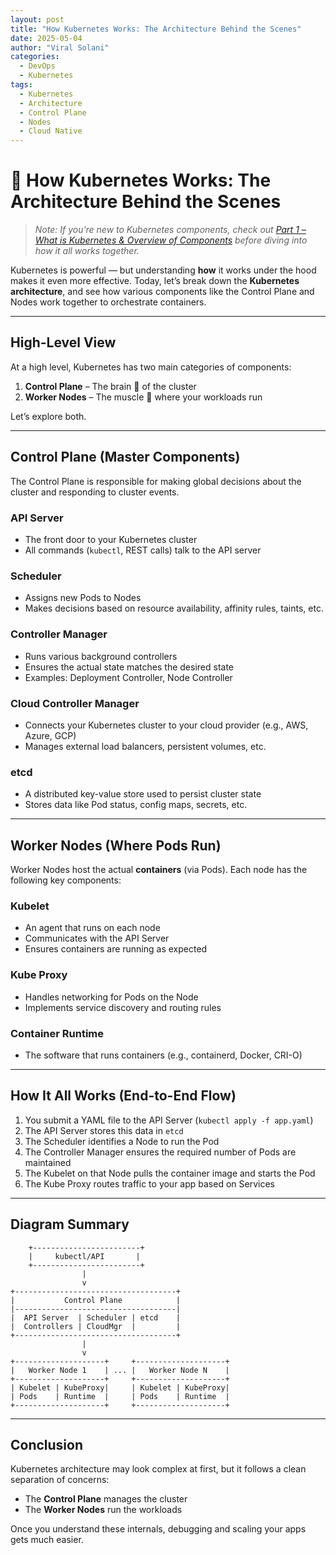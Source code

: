 ```yaml
---
layout: post
title: "How Kubernetes Works: The Architecture Behind the Scenes"
date: 2025-05-04
author: "Viral Solani"
categories:
  - DevOps
  - Kubernetes
tags:
  - Kubernetes
  - Architecture
  - Control Plane
  - Nodes
  - Cloud Native
---
```


# 🔧 How Kubernetes Works: The Architecture Behind the Scenes

> _Note: If you’re new to Kubernetes components, check out [Part 1 – What is Kubernetes & Overview of Components](https://viralsolani.github.io/devops/kubernetes/2025/04/27/what-is-kubernetes-and-components-overview.html) before diving into how it all works together._

Kubernetes is powerful — but understanding **how** it works under the hood makes it even more effective. Today, let’s break down the **Kubernetes architecture**, and see how various components like the Control Plane and Nodes work together to orchestrate containers.

---

## High-Level View

At a high level, Kubernetes has two main categories of components:

1. **Control Plane** – The brain 🧠 of the cluster  
2. **Worker Nodes** – The muscle 💪 where your workloads run

Let’s explore both.

---

## Control Plane (Master Components)

The Control Plane is responsible for making global decisions about the cluster and responding to cluster events.

### API Server
- The front door to your Kubernetes cluster
- All commands (`kubectl`, REST calls) talk to the API server

### Scheduler
- Assigns new Pods to Nodes
- Makes decisions based on resource availability, affinity rules, taints, etc.

### Controller Manager
- Runs various background controllers
- Ensures the actual state matches the desired state
- Examples: Deployment Controller, Node Controller

### Cloud Controller Manager
- Connects your Kubernetes cluster to your cloud provider (e.g., AWS, Azure, GCP)
- Manages external load balancers, persistent volumes, etc.

### etcd
- A distributed key-value store used to persist cluster state
- Stores data like Pod status, config maps, secrets, etc.

---

## Worker Nodes (Where Pods Run)

Worker Nodes host the actual **containers** (via Pods). Each node has the following key components:

### Kubelet
- An agent that runs on each node
- Communicates with the API Server
- Ensures containers are running as expected

### Kube Proxy
- Handles networking for Pods on the Node
- Implements service discovery and routing rules

### Container Runtime
- The software that runs containers (e.g., containerd, Docker, CRI-O)

---

## How It All Works (End-to-End Flow)

1. You submit a YAML file to the API Server (`kubectl apply -f app.yaml`)  
2. The API Server stores this data in `etcd`  
3. The Scheduler identifies a Node to run the Pod  
4. The Controller Manager ensures the required number of Pods are maintained  
5. The Kubelet on that Node pulls the container image and starts the Pod  
6. The Kube Proxy routes traffic to your app based on Services  

---

## Diagram Summary

        +------------------------+
        |     kubectl/API       |
        +------------------------+
                    |
                    v
    +------------------------------------+
    |           Control Plane            |
    |------------------------------------|
    |  API Server  | Scheduler | etcd    |
    |  Controllers | CloudMgr  |         |
    +------------------------------------+
                    |
                    v
    +--------------------+     +--------------------+
    |   Worker Node 1    | ... |   Worker Node N    |
    +--------------------+     +--------------------+
    | Kubelet | KubeProxy|     | Kubelet | KubeProxy|
    | Pods    | Runtime  |     | Pods    | Runtime  |
    +--------------------+     +--------------------+


---

## Conclusion

Kubernetes architecture may look complex at first, but it follows a clean separation of concerns:
- The **Control Plane** manages the cluster  
- The **Worker Nodes** run the workloads

Once you understand these internals, debugging and scaling your apps gets much easier.